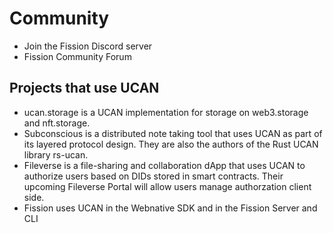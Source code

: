 <script lang="ts">
  import OutlineHelper from '$components/OutlineHelper.svelte'
  import { OutboundLink } from 'carbon-components-svelte'
</script>

<OutlineHelper />

<div class="markdown-generated">

# Community

* <OutboundLink  href="https://fission.codes/discord">Join the Fission Discord server</OutboundLink>
* <OutboundLink  href="https://talk.fission.codes/tag/ucan">Fission Community Forum</OutboundLink>

## Projects that use UCAN

* <OutboundLink  href="https://github.com/nftstorage/ucan.storage">ucan.storage</OutboundLink> is a UCAN implementation for storage on <OutboundLink href="https://web3.storage/">web3.storage</OutboundLink>
and <OutboundLink href="https://nft.storage/">nft.storage</OutboundLink>.
* <OutboundLink  href="https://subconscious.substack.com/">Subconscious</OutboundLink> is a distributed note taking tool that <OutboundLink href="https://subconscious.substack.com/p/layered-protocols">uses UCAN as part of its layered protocol design</OutboundLink>. They are also the authors of the <OutboundLink  href="https://github.com/cdata/rs-ucan">Rust UCAN library rs-ucan</OutboundLink>.
* <OutboundLink href="https://fileverse.io/">Fileverse</OutboundLink> is a file-sharing and collaboration dApp that uses UCAN to authorize users based on DIDs stored in smart contracts. Their upcoming Fileverse Portal will allow users manage authorzation client side.
* <OutboundLink  href="https://fission.codes/">Fission</OutboundLink> uses UCAN in the <OutboundLink href="https://github.com/fission-suite/webnative">Webnative SDK</OutboundLink> and in the <OutboundLink href="https://github.com/fission-suite/fission">Fission Server and CLI</OutboundLink>

</div>

<style>
</style>

